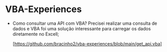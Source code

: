 # VBA-Experiences
- Como consultar uma API com VBA?
    Precisei realizar uma consulta de dados e VBA foi uma solução interessante para carregar os dados diretamente no Excell;

    [https://github.com/bracinho2/vba-experiences/blob/main/get_api.vba]
    
